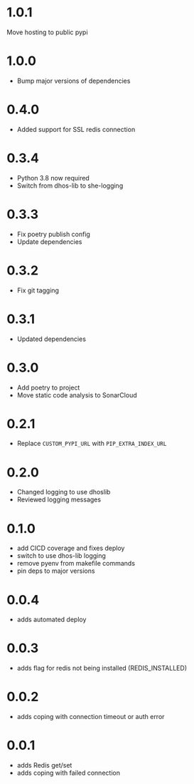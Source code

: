 1.0.1
=====
Move hosting to public pypi

1.0.0
=====
- Bump major versions of dependencies

0.4.0
=====

- Added support for SSL redis connection 

0.3.4
=====

- Python 3.8 now required
- Switch from dhos-lib to she-logging

0.3.3
=====

- Fix poetry publish config
- Update dependencies

0.3.2
=====

- Fix git tagging

0.3.1
=====

- Updated dependencies

0.3.0
=====

- Add poetry to project
- Move static code analysis to SonarCloud

0.2.1
=====

- Replace `CUSTOM_PYPI_URL` with `PIP_EXTRA_INDEX_URL`

0.2.0
=====

- Changed logging to use dhoslib
- Reviewed logging messages

0.1.0
=====

- add CICD coverage and fixes deploy
- switch to use dhos-lib logging
- remove pyenv from makefile commands
- pin deps to major versions

0.0.4
=====

- adds automated deploy

0.0.3
=====

- adds flag for redis not being installed (REDIS_INSTALLED)

0.0.2
=====

- adds coping with connection timeout or auth error

0.0.1
=====

- adds Redis get/set
- adds coping with failed connection
